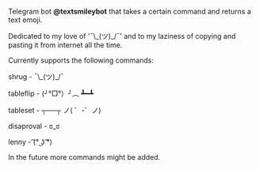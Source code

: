 Telegram bot <b>@textsmileybot</b> that takes a certain command and returns a text emoji. 
<p> Dedicated to my love of '¯\_(ツ)_/¯' and to my laziness of copying and pasting it from internet all the time. </p>
<p>Currently supports the following commands: </p>
<p>shrug - ¯\_(ツ)_/¯ </p>
<p>tableflip - (╯°□°）╯︵ ┻━┻ </p>
<p>tableset - ┬──┬ ノ( ゜-゜ノ) </p>
<p>disaproval - ಠ_ಠ </p>
<p>lenny -  ͡(° ͜ʖ ͡°) </p>
<p>In the future more commands might be added. </p>

